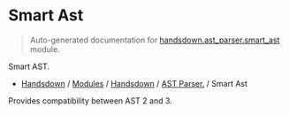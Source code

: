 # Smart Ast

> Auto-generated documentation for [handsdown.ast_parser.smart_ast](https://github.com/vemel/handsdown/blob/master/handsdown/ast_parser/smart_ast.py) module.

Smart AST.

- [Handsdown](../../README.md#-handsdown---python-documentation-generator) / [Modules](../../MODULES.md#modules) / [Handsdown](../index.md#handsdown) / [AST Parser.](index.md#ast-parser) / Smart Ast

Provides compatibility between AST 2 and 3.
